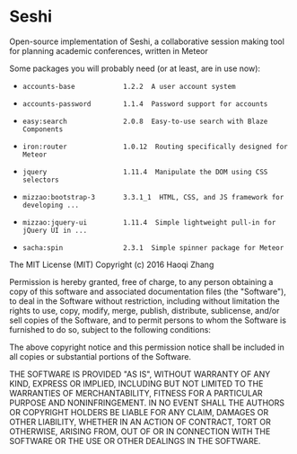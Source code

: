 Seshi
=============
Open-source implementation of Seshi, a collaborative session making tool for planning academic conferences, written in Meteor 

Some packages you will probably need (or at least, are in use now):
-     accounts-base            1.2.2  A user account system
-     accounts-password        1.1.4  Password support for accounts
-     easy:search              2.0.8  Easy-to-use search with Blaze Components 
-     iron:router              1.0.12  Routing specifically designed for Meteor
-     jquery                   1.11.4  Manipulate the DOM using CSS selectors
-     mizzao:bootstrap-3       3.3.1_1  HTML, CSS, and JS framework for developing ...
-     mizzao:jquery-ui         1.11.4  Simple lightweight pull-in for jQuery UI in ...
-     sacha:spin               2.3.1  Simple spinner package for Meteor


The MIT License (MIT)
Copyright (c) 2016 Haoqi Zhang

Permission is hereby granted, free of charge, to any person obtaining a copy of this software and associated documentation files (the "Software"), to deal in the Software without restriction, including without limitation the rights to use, copy, modify, merge, publish, distribute, sublicense, and/or sell copies of the Software, and to permit persons to whom the Software is furnished to do so, subject to the following conditions:

The above copyright notice and this permission notice shall be included in all copies or substantial portions of the Software.

THE SOFTWARE IS PROVIDED "AS IS", WITHOUT WARRANTY OF ANY KIND, EXPRESS OR IMPLIED, INCLUDING BUT NOT LIMITED TO THE WARRANTIES OF MERCHANTABILITY, FITNESS FOR A PARTICULAR PURPOSE AND NONINFRINGEMENT. IN NO EVENT SHALL THE AUTHORS OR COPYRIGHT HOLDERS BE LIABLE FOR ANY CLAIM, DAMAGES OR OTHER LIABILITY, WHETHER IN AN ACTION OF CONTRACT, TORT OR OTHERWISE, ARISING FROM, OUT OF OR IN CONNECTION WITH THE SOFTWARE OR THE USE OR OTHER DEALINGS IN THE SOFTWARE.



